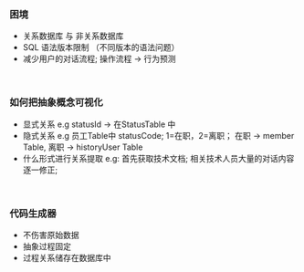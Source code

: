 ### 困境
- 关系数据库 与 非关系数据库
- SQL 语法版本限制 （不同版本的语法问题）
- 减少用户的对话流程; 操作流程 -> 行为预测
<br>

### 如何把抽象概念可视化
- 显式关系 e.g statusId -> 在StatusTable 中
- 隐式关系 e.g 员工Table中 statusCode; 1=在职，2=离职； 在职 -> member Table, 离职 -> historyUser Table
- 什么形式进行关系提取 e.g: 首先获取技术文档; 相关技术人员大量的对话内容逐一修正;
<br>

### 代码生成器
- 不伤害原始数据
- 抽象过程固定
- 过程关系储存在数据库中